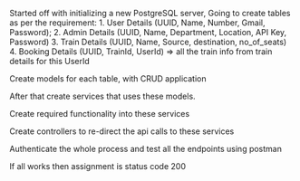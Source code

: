 Started off with initializing a new PostgreSQL server, 
Going to create tables as per the requirement: 
    1. User Details (UUID, Name, Number, Gmail, Password);
    2. Admin Details (UUID, Name, Department, Location, API Key, Password)
    3. Train Details (UUID, Name, Source, destination, no_of_seats)
    4. Booking Details (UUID, TrainId, UserId) => all the train info from train details for this UserId

Create models for each table, with CRUD application

After that create services that uses these models.

Create required functionality into these services

Create controllers to re-direct the api calls to these services

Authenticate the whole process and test all the endpoints using postman

If all works then assignment is status code 200